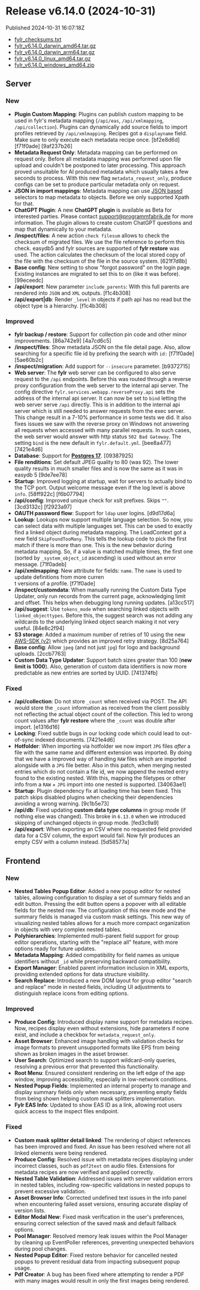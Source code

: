 # Release v6.14.0 (2024-10-31)

Published 2024-10-31 16:07:18Z

* [fylr\_checksums.txt](https://s3.eu-central-1.wasabisys.com/fylr-releases/v6.14.0/fylr_checksums.txt)
* [fylr\_v6.14.0\_darwin\_amd64.tar.gz](https://s3.eu-central-1.wasabisys.com/fylr-releases/v6.14.0/fylr_v6.14.0_darwin_amd64.tar.gz)
* [fylr\_v6.14.0\_darwin\_arm64.tar.gz](https://s3.eu-central-1.wasabisys.com/fylr-releases/v6.14.0/fylr_v6.14.0_darwin_arm64.tar.gz)
* [fylr\_v6.14.0\_linux\_amd64.tar.gz](https://s3.eu-central-1.wasabisys.com/fylr-releases/v6.14.0/fylr_v6.14.0_linux_amd64.tar.gz)
* [fylr\_v6.14.0\_windows\_amd64.zip](https://s3.eu-central-1.wasabisys.com/fylr-releases/v6.14.0/fylr_v6.14.0_windows_amd64.zip)

## Server

### New

* **Plugin Custom Mapping**: Plugins can publish custom mapping to be used in fylr's metadata mapping (`/api/eas`, `/api/xmlmapping`, `/api/collection`). Plugins can dynamically add source fields to import profiles retrieved by `/api/xmlmapping`. Recipes got a `displayname` field. Make sure to only execute each metadata recipe once. \[bf2e8d6d] \[f71f0ade] \[9af237b26]
* **Metadata Request Only**: Metadata mapping can be performed on request only. Before all metadata mapping was performed upon file upload and couldn't be postponed to later processing. This approach proved unsuitable for AI produced metadata which usually takes a few seconds to process. With this new flag `metadata_request_only`, produce configs can be set to produce particular metadata only on request.
* **JSON in import mappings**: Metadata mapping can use [JSON based](https://github.com/tidwall/gjson) selectors to map metadata to objects. Before we only supported Xpath for that.
* **ChatGPT Plugin**: A new **ChatGPT plugin** is available as Beta for interested parties. Please contact support@programmfabrik.de for more information. The plugin allows to create custom ChatGPT questions and map that dynamically to your metadata.
* **/inspect/files**: A new action `check filesum` allows to check the checksum of migrated files. We use the file reference to perform this check. easydb5 and fylr sources are supported of **fylr restore** was used. The action calculates the checksum of the local stored copy of the file with the checksum of the file in the source system. \[621f7d8b]
* **Base config**: New setting to show "forgot password" on the login page. Existing instances are migrated to set this to on (like it was before). \[99eceedc]
* **/api/export**: New parameter `include_parents`: With this full parents are rendered into `JSON` and `XML` outputs. \[f1c4b308]
* **/api/export|db**: Render `_level` in objects if path api has no read but the object type is a hierarchy. \[f1c4b308]

### Improved

* **fylr backup / restore**: Support for collection pin code and other minor improvements. \[86a742e9] \[4a7cd6c5]
* **/inspect/files**: Show metadata JSON on the file detail page. Also, allow searching for a specific file id by prefixing the search with `id:` \[f71f0ade] \[5ae60b2c]
* **/inspect/migration**: Add support for `--insecure` parameter. \[b9372715]
* **Web server**: The **fylr** web server can be configured to also serve request to the `/api` endpoints. Before this was routed through a reverse proxy configuration from the web server to the internal api server. The config directive `fylr.services.webapp.reverseProxy.api` sets the address of the internal api server. It can now be set to `bind` letting the web server serve `/api` directly. This is in addition to the internal api server which is still needed to answer requests from the exec server. This change result in a 7-10% performance in some tests we did. It also fixes issues we saw with the reverse proxy on Windows not answering all requests when accessed with many parallel requests. In such cases, the web server would answer with http status `502 Bad Gateway`. The setting `bind` is the new default in `fylr.default.yml`. \[bee8a477] \[7421e4d6]
* **Database**: Support for [**Postgres 17**](https://www.postgresql.org/docs/current/release-17.html). \[09387925]
* **File renditions**: Set default JPEG quality to 80 (was 92). The lower quality results in much smaller files and is now the same as it was in easydb 5 \[9de7ee78]
* **Startup**: Improved logging at startup, wait for servers to actually bind to the TCP port. Output welcome message even if the log level is above `info`. \[58ff922c] \[f6b07794]
* **/api/config**: Improved unique check for xslt prefixes. Skips `""`. \[3cd3132c] \[f2923a97]
* **OAUTH password flow**: Support for `ldap` user logins. \[d9d17d6a]
* **Lookup**: Lookups now support multiple language selection. So now, you can select data with multiple languages set. This can be used to exactly find a linked object during metadata mapping. The LoadContext got a new field `SkipFoundTooMany`. This tells the lookup code to pick the first match if there is more than one. This is the new behavior during metadata mapping. So, if a value is matched multiple times, the first one (sorted by `_system_object_id` ascending) is used without an error message. \[71f0adeb]
* **/api/xmlmapping**: New attribute for fields: `name`. The `name` is used to update definitions from more curren\
  t versions of a profile. \[f71f0ade]
* **/inspect/customdata**: When manually running the Custom Data Type Updater, only run records from the current page, acknowledging limit and offset. This helps when debugging long running updates. \[a13cc517]
* **/api/suggest**: Use `tokens_mode` when searching linked objects with `linked_objecttypes`. Before this, the suggest search was not adding any wildcards to the underlying linked object search making it not very useful. \[84e8c2f94]
* **S3 storage**: Added a maximum number of retries of 10 using the new [AWS-SDK (v2)](https://github.com/aws/aws-sdk-go-v2) which provides an improved retry strategy. \[8d25a764]
* **Base config**: Allow `jpeg` (and not just `jpg`) for logo and background uploads. \[2ccb7763]
* **Custom Data Type Updater**: Support batch sizes greater than 100 (**new limit is 1000**). Also, generation of custom data identifiers is now more predictable as new entries are sorted by UUID. \[741374fb]

### Fixed

* **/api/collection**: Do not store `_count` when received via POST. The API would store the `_count` information as received from the client possibly not reflecting the actual object count of the collection. This led to wrong count values after **fylr restore** where the `_count` was double after import. \[e1316d16]
* **Locking**: Fixed subtle bugs in our locking code which could lead to out-of-sync indexed documents. \[7421e4d6]
* **Hotfolder**: When importing via hotfolder we now import `JPG` files _after_ a file with the same name and different extension was imported. By doing that we have a improved way of handling `RAW` files which are imported alongside with a `JPG` file better. Also in this patch, when merging nested entries which do not contain a file id, we now append the nested entry found to the existing nested. With this, mapping the filetypes or other info from a `RAW` + `JPG` import into one nested is supported. \[34063ae1]
* **Startup**: Plugin dependency fix at loading time has been fixed. This patch skips disabled plugins when checking their dependencies avoiding a wrong warning. \[9c1b5e73]
* **/api/db**: Fixed updating **custom data type columns** in group mode (if nothing else was changed). This broke in `6.13.0` when we introduced skipping of unchanged objects in group mode. \[fed3c9a9]
* **/api/export**: When exporting an CSV where no requested field provided data for a CSV column, the export would fail. Now fylr produces an empty CSV with a column instead. \[5d58577a]

## Frontend

### New

* **Nested Tables Popup Editor**: Added a new popup editor for nested tables, allowing configuration to display a set of summary fields and an edit button. Pressing the edit button opens a popover with all editable fields for the nested row. The configuration of this new mode and the summary fields is managed via custom mask settings. This new way of visualizing nested tables allows for a much more compact organization in objects with very complex nested tables.
* **Polyhierarchies**: Implemented multi-parent field support for group editor operations, starting with the "replace all" feature, with more options ready for future updates.
* **Metadata Mapping**: Added compatibility for field names as unique identifiers without `_id` while preserving backward compatibility.
* **Export Manager**: Enabled parent information inclusion in XML exports, providing extended options for data structure visibility.
* **Search Replace**: Introduced a new DOM layout for group editor "search and replace" mode in nested fields, including UI adjustments to distinguish replace icons from editing options.

### Improved

* **Produce Config**: Introduced display name support for metadata recipes. Now, recipes display even without extensions, hide parameters if none exist, and include a checkbox for `metadata_request_only`.
* **Asset Browser**: Enhanced image handling with validation checks for image formats to prevent unsupported formats like EPS from being shown as broken images in the asset browser.
* **User Search**: Optimized search to support wildcard-only queries, resolving a previous error that prevented this functionality.
* **Root Menu**: Ensured consistent rendering on the left edge of the app window, improving accessibility, especially in low-network conditions.
* **Nested Popup Fields**: Implemented an internal property to manage and display summary fields only when necessary, preventing empty fields from being shown helping custom mask splitters implementation.
* **Fylr EAS Info**: Updated to show EAS ID as a link, allowing root users quick access to the inspect files endpoint.

### Fixed

* **Custom mask splitter detail linked**: The rendering of object references has been improved and fixed. An issue has been resolved where not all linked elements were being rendered.
* **Produce Config**: Resolved issue with metadata recipes displaying under incorrect classes, such as `pdf2text` on audio files. Extensions for metadata recipes are now verified and applied correctly.
* **Nested Table Validation**: Addressed issues with server validation errors in nested tables, including row-specific validations in nested popups to prevent excessive validation.
* **Asset Browser Info**: Corrected undefined text issues in the info panel when encountering failed asset versions, ensuring accurate display of version lists.
* **Editor Modal New**: Fixed mask verification in the user's preferences, ensuring correct selection of the saved mask and default fallback options.
* **Pool Manager**: Resolved memory leak issues within the Pool Manager by cleaning up EventPoller references, preventing unexpected behaviors during pool changes.
* **Nested Popup Editor**: Fixed restore behavior for cancelled nested popups to prevent residual data from impacting subsequent popup usage.
* **Pdf Creator**: A bug has been fixed where attempting to render a PDF with many images would result in only the first images being rendered.
